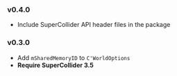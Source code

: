 ### v0.4.0

* Include SuperCollider API header files in the package

### v0.3.0

* Add `mSharedMemoryID` to `C'WorldOptions`
* **Require SuperCollider 3.5**
